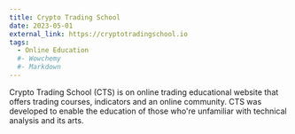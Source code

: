 ```yaml
---
title: Crypto Trading School
date: 2023-05-01
external_link: https://cryptotradingschool.io
tags:
  - Online Education
  #- Wowchemy
  #- Markdown
---
```


Crypto Trading School (CTS) is on online trading educational website that offers trading courses, indicators and an online community. CTS was developed to enable the education of those who're unfamiliar with technical analysis and its arts.

<!--more-->
